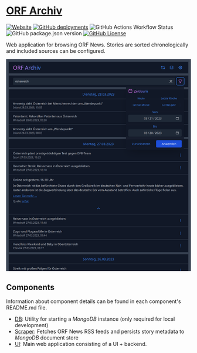 # [ORF Archiv](https://orfarchiv.news)

[![Website](https://img.shields.io/website?url=https%3A%2F%2Forfarchiv.news&up_message=online&up_color=brightgreen&down_message=offline&down_color=red&style=for-the-badge)](https://orfarchiv.news)
[![GitHub deployments](https://img.shields.io/github/deployments/Robin-w151/orfarchiv-ui/production?style=for-the-badge&logo=vercel&label=deployment)](https://vercel.com)
![GitHub Actions Workflow Status](https://img.shields.io/github/actions/workflow/status/Robin-w151/orfarchiv-ui/test.yaml?branch=main&event=deployment_status&style=for-the-badge&label=Tests)
![GitHub package.json version](https://img.shields.io/github/package-json/v/Robin-w151/orfarchiv-ui?style=for-the-badge)
[![GitHub License](https://img.shields.io/github/license/Robin-w151/orfarchiv?style=for-the-badge&color=blue)](https://github.com/Robin-w151/orfarchiv/blob/main/LICENSE)

Web application for browsing ORF News. Stories are sorted chronologically and included sources can be configured.

![Example](screenshot.png)

## Components

Information about component details can be found in each component's README.md file.

- [DB](db/README.md): Utility for starting a _MongoDB_ instance (only required for local development)
- [Scraper](scraper/README.md): Fetches ORF News RSS feeds and persists story metadata to _MongoDB_ document store
- [UI](ui/README.md): Main web application consisting of a UI + backend.
